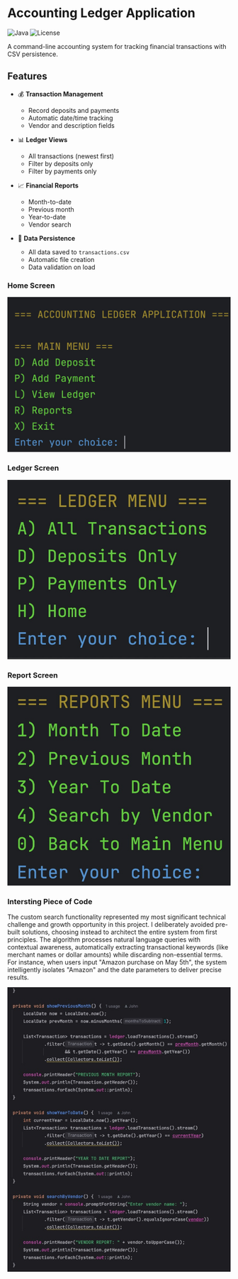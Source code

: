 # Accounting Ledger Application

![Java](https://img.shields.io/badge/Java-23-blue)
![License](https://img.shields.io/badge/License-MIT-yellow)

A command-line accounting system for tracking financial transactions with CSV persistence.

## Features

- 💰 **Transaction Management**
    - Record deposits and payments
    - Automatic date/time tracking
    - Vendor and description fields

- 📊 **Ledger Views**
    - All transactions (newest first)
    - Filter by deposits only
    - Filter by payments only

- 📈 **Financial Reports**
    - Month-to-date
    - Previous month 
    - Year-to-date
    - Vendor search

- 💾 **Data Persistence**
    - All data saved to `transactions.csv`
    - Automatic file creation
    - Data validation on load

### Home Screen
![Homescreen.jpg](src/main/resources/Homescreen.jpg)

### Ledger Screen

![LedgerMenu.jpg](src/main/resources/LedgerMenu.jpg)
### Report Screen
![ReportMenu.jpg](src/main/resources/ReportMenu.jpg)
### Intersting Piece of Code
The custom search functionality represented my most significant technical challenge and growth opportunity in this project. I deliberately avoided pre-built solutions, choosing instead to architect the entire system from first principles. The algorithm processes natural language queries with contextual awareness, automatically extracting transactional keywords (like merchant names or dollar amounts) while discarding non-essential terms. For instance, when users input "Amazon purchase on May 5th", the system intelligently isolates "Amazon" and the date parameters to deliver precise results.

![Interstingpieceofcode.jpg](src/main/resources/Interstingpieceofcode.jpg)


